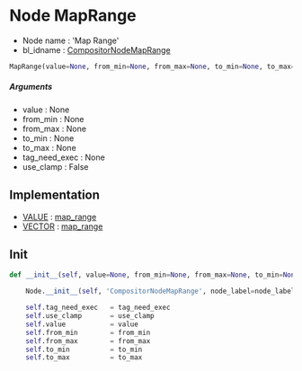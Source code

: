 # Node MapRange

- Node name : 'Map Range'
- bl_idname : [CompositorNodeMapRange](https://docs.blender.org/api/current/bpy.types.CompositorNodeMapRange.html)


``` python
MapRange(value=None, from_min=None, from_max=None, to_min=None, to_max=None, tag_need_exec=None, use_clamp=False, node_label=None, node_color=None, **kwargs)
```
##### Arguments

- value : None
- from_min : None
- from_max : None
- to_min : None
- to_max : None
- tag_need_exec : None
- use_clamp : False

## Implementation

- [VALUE](/docs/Compositor/socket_VALUE.md) : [map_range](/docs/Compositor/socket_VALUE.md#map_range)
- [VECTOR](/docs/Compositor/socket_VECTOR.md) : [map_range](/docs/Compositor/socket_VECTOR.md#map_range)

## Init

``` python
def __init__(self, value=None, from_min=None, from_max=None, to_min=None, to_max=None, tag_need_exec=None, use_clamp=False, node_label=None, node_color=None, **kwargs):

    Node.__init__(self, 'CompositorNodeMapRange', node_label=node_label, node_color=node_color, **kwargs)

    self.tag_need_exec   = tag_need_exec
    self.use_clamp       = use_clamp
    self.value           = value
    self.from_min        = from_min
    self.from_max        = from_max
    self.to_min          = to_min
    self.to_max          = to_max
```
